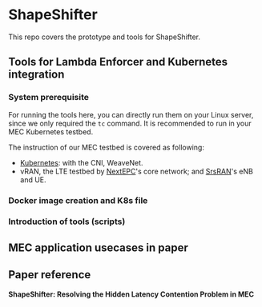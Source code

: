 # ShapeShifter

This repo covers the prototype and tools for ShapeShifter.

## Tools for Lambda Enforcer and Kubernetes integration

### System prerequisite

For running the tools here, you can directly run them on your Linux server, 
since we only required the `tc` command. 
It is recommended to run in your MEC Kubernetes testbed.

The instruction of our MEC testbed is covered as following:
* [Kubernetes](https://github.com/GTkernel/kubernetes-cluster-deployment): with the CNI, WeaveNet.
* vRAN, the LTE testbed by [NextEPC](https://github.com/GTkernel/nextepc)'s core network; 
and [SrsRAN](https://github.com/GTkernel/srsRAN)'s eNB and UE.

### Docker image creation and K8s file

### Introduction of tools (scripts) 

## MEC application usecases in paper

## Paper reference

**ShapeShifter: Resolving the Hidden Latency Contention Problem in MEC**


